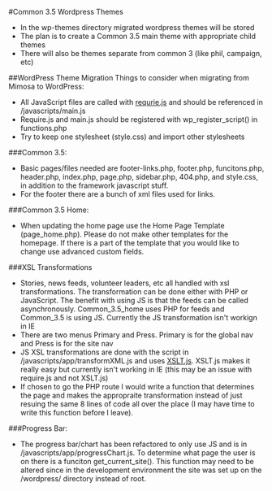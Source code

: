 #Common 3.5 Wordpress Themes
- In the wp-themes directory migrated wordpress themes will be stored
- The plan is to create a Common 3.5 main theme with appropriate child themes
- There will also be themes separate from common 3 (like phil, campaign, etc)

##WordPress Theme Migration 
Things to consider when migrating from Mimosa to WordPress:
- All JavaScript files are called with [requrie.js](http://requirejs.org/) and should be referenced in /javascripts/main.js
- Require.js and main.js should be registered with wp_register_script() in functions.php 
- Try to keep one stylesheet (style.css) and import other stylesheets

###Common 3.5: 
- Basic pages/files needed are footer-links.php, footer.php, funcitons.php, header.php, index.php, page.php, sidebar.php, 404.php, and style.css, in addition to the framework javascript stuff.  
- For the footer there are a bunch of xml files used for links.

###Common 3.5 Home:
- When updating the home page use the Home Page Template (page_home.php). Please do not make other templates for the homepage. If there is a part of the template that you would like to change use advanced custom fields.

###XSL Transformations 
- Stories, news feeds, volunteer leaders, etc all handled with xsl transformations. The transformation can be done either with PHP or JavaScript. The benefit with using JS is that the feeds can be called asynchronously. Common_3.5_home
uses PHP for feeds and Common_3.5 is using JS. Currently the JS transformation isn't workign in IE 
- There are two menus Primary and Press. Primary is for the global nav and Press is for the site nav 
- JS XSL transformations are done with the script in /javascripts/app/transformXML.js and uses [XSLT.js](http://johannburkard.de/software/xsltjs/). XSLT.js makes it really easy but currently isn't working in IE (this may be an issue with require.js and not XSLT.js)
- If chosen to go the PHP route I would write a function that determines the page and makes the appropraite transformation instead of just resuing the same 8 lines of code all over the place (I may have time to write this function before I leave). 

###Progress Bar:
- The progress bar/chart has been refactored to only use JS and is in /javascripts/app/progressChart.js. To determine what page the user is on there is a funciton get_current_site(). This function may need to be altered since in the development environment the site was set up on the /wordpress/ directory instead of root. 

